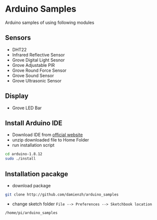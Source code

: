 # Arduino Samples
Arduino samples of using following modules

## Sensors
- DHT22
- Infrared Reflective Sensor
- Grove Digital Light Sesnor
- Grove Adjustable PIR
- Grove Round Force Sensor
- Grove Sound Sensor
- Grove Ultrasonic Sensor

## Display
- Grove LED Bar

## Install Arduino IDE
- Download IDE from [official website](https://www.arduino.cc/)
- unzip downloaded file to Home Folder
- run installation script
```bash
cd arduino-1.8.12
sudo ./install
```

## Installation pacakge
- download package
```bash
git clone http://github.com/damienzh/arduino_samples
```
- change sketch folder
`File --> Preferences --> Sketchbook location`
``` 
/home/pi/arduino_samples
```
